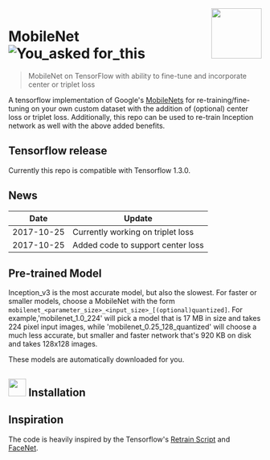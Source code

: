 <img src="https://upload.wikimedia.org/wikipedia/commons/thumb/2/2d/Tensorflow_logo.svg/1000px-Tensorflow_logo.svg.png" align="right" width="100"/>

# MobileNet ![You_asked for_this](https://img.shields.io/badge/You_asked-for_this-orange.svg)


> MobileNet on TensorFlow with ability to fine-tune and incorporate center or triplet loss

A tensorflow implementation of Google's [MobileNets](https://arxiv.org/abs/1704.04861) for re-training/fine-tuning on your own custom dataset with the addition of (optional) center loss or triplet loss. Additionally, this repo can be used to re-train Inception network as well with the above added benefits.

## Tensorflow release
Currently this repo is compatible with Tensorflow 1.3.0.

## News
| Date     | Update |
|----------|--------|
| 2017-10-25 | Currently working on triplet loss |
| 2017-10-25 | Added code to support center loss |

## Pre-trained Model
Inception_v3 is the most accurate model, but also the slowest. For faster or smaller models, choose a MobileNet with the form `mobilenet_<parameter_size>_<input_size>_[(optional)quantized]`. For example,'mobilenet_1.0_224' will pick a model that is 17 MB in size and takes 224
     pixel input images, while 'mobilenet_0.25_128_quantized' will choose a much
      less accurate, but smaller and faster network that's 920 KB on disk and
      takes 128x128 images.

These models are automatically downloaded for you.

## <img src="https://image.flaticon.com/icons/svg/1/1383.svg" width="35"/> Installation

## Inspiration
The code is heavily inspired by the Tensorflow's [Retrain Script](https://github.com/tensorflow/tensorflow/blob/master/tensorflow/examples/image_retraining/retrain.py) and [FaceNet](https://github.com/davidsandberg/facenet).




